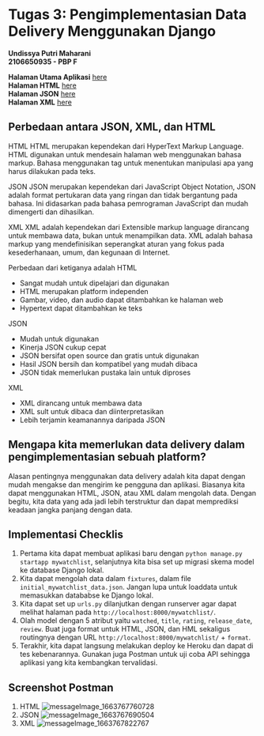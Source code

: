 # Tugas 3: Pengimplementasian Data Delivery Menggunakan Django

**Undissya Putri Maharani**<br/>
**2106650935 - PBP F**

**Halaman Utama Aplikasi** [here](https://katalogapplication.herokuapp.com/)<br/>
**Halaman HTML** [here](https://katalogapplication.herokuapp.com/katalog/html/)<br/>
**Halaman JSON** [here](https://katalogapplication.herokuapp.com/mywatchlist/json/)<br/>
**Halaman XML** [here](https://katalogapplication.herokuapp.com/mywatchlist/xml/)<br/>

## Perbedaan antara JSON, XML, dan HTML ## 

HTML
HTML merupakan kependekan dari HyperText Markup Language. HTML digunakan untuk mendesain halaman web menggunakan bahasa markup. Bahasa menggunakan tag untuk menentukan manipulasi apa yang harus dilakukan pada teks.<br/>

JSON
JSON merupakan kependekan dari JavaScript Object Notation, JSON adalah format pertukaran data yang ringan dan tidak bergantung pada bahasa. Ini didasarkan pada bahasa pemrograman JavaScript dan mudah dimengerti dan dihasilkan.<br/>

XML
XML adalah kependekan dari Extensible markup language dirancang untuk membawa data, bukan untuk menampilkan data. XML adalah bahasa markup yang mendefinisikan seperangkat aturan yang fokus pada kesederhanaan, umum, dan kegunaan di Internet.<br/>

Perbedaan dari ketiganya adalah
HTML
- Sangat mudah untuk dipelajari dan digunakan
- HTML merupakan platform independen
- Gambar, video, dan audio dapat ditambahkan ke halaman web
- Hypertext dapat ditambahkan ke teks<br/>

JSON
- Mudah untuk digunakan
- Kinerja JSON cukup cepat
- JSON bersifat open source dan gratis untuk digunakan
- Hasil JSON bersih dan kompatibel yang mudah dibaca
- JSON tidak memerlukan pustaka lain untuk diproses<br/>

XML
- XML dirancang untuk membawa data
- XML sult untuk dibaca dan diinterpretasikan
- Lebih terjamin keamanannya daripada JSON<br/>

## Mengapa kita memerlukan data delivery dalam pengimplementasian sebuah platform? ##

Alasan pentingnya menggunakan data delivery adalah kita dapat dengan mudah mengakse dan mengirim ke pengguna dan aplikasi. Biasanya kita dapat menggunakan HTML, JSON, atau XML dalam mengolah data. Dengan begitu, kita data yang ada jadi lebih terstruktur dan dapat memprediksi keadaan jangka panjang dengan data.<br/>

## Implementasi Checklis ##

1. Pertama kita dapat membuat aplikasi baru dengan `python manage.py startapp mywatchlist`, selanjutnya kita bisa set up migrasi skema model ke database Django lokal.
2. Kita dapat mengolah data dalam `fixtures`, dalam file `initial_mywatchlist_data.json`. Jangan lupa untuk loaddata untuk memasukkan datababse ke Django lokal.
3. Kita dapat set up `urls.py` dilanjutkan dengan runserver agar dapat melihat halaman pada `http://localhost:8000/mywatchlist/`.
4. Olah model dengan 5 atribut yaitu `watched`, `title`, `rating`, `release_date`, `review`. Buat juga format untuk HTML, JSON, dan HML sekaligus routingnya dengan URL `http://localhost:8000/mywatchlist/` + `format`.
5. Terakhir, kita dapat langsung melakukan deploy ke Heroku dan dapat di tes kebenarannya. Gunakan juga Postman untuk uji coba API sehingga aplikasi yang kita kembangkan tervalidasi.

## Screenshot Postman ##
1. HTML
![messageImage_1663767760728](https://user-images.githubusercontent.com/112463909/191523457-b2f3590f-eb17-4582-88d0-69fa64a44df8.jpg)
2. JSON
![messageImage_1663767690504](https://user-images.githubusercontent.com/112463909/191522841-ee3a0f93-4eda-4523-8269-87911b06bed9.jpg)
3. XML
![messageImage_1663767822767](https://user-images.githubusercontent.com/112463909/191524565-7b0cd721-f796-4955-a804-69e323cd08ec.jpg)
